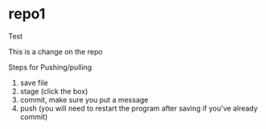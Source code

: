 # repo1
Test


This is a change on the repo


Steps for Pushing/pulling
1. save file
2. stage (click the box)
3. commit, make sure you put a message
4. push
(you will need to restart the program after saving if you've already commit)
